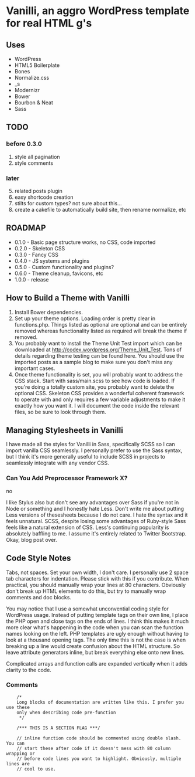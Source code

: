# Vanilli, an aggro WordPress template for real HTML g's

## Uses

* WordPress
* HTML5 Boilerplate
* Bones
* Normalize.css
* _s
* Modernizr
* Bower
* Bourbon & Neat
* Sass

## TODO

### before 0.3.0

1. style all pagination
2. style comments

### later

5. related posts plugin
6. easy shortcode creation
7. stilts for custom types? not sure about this...
8. create a cakefile to automatically build site, then rename normalize, etc

## ROADMAP

* 0.1.0 - Basic page structure works, no CSS, code imported
* 0.2.0 - Skeleton CSS
* 0.3.0 - Fancy CSS
* 0.4.0 - JS systems and plugins
* 0.5.0 - Custom functionality and plugins?
* 0.6.0 - Theme cleanup, favicons, etc
* 1.0.0 - release

## How to Build a Theme with Vanilli

1. Install Bower dependencies.
2. Set up your theme options. Loading order is pretty clear in functions.php.
Things listed as optional are optional and can be entirely removed whereas
functionality listed as required will break the theme if removed.
3. You probably want to install the Theme Unit Test import which can be
downloaded at http://codex.wordpress.org/Theme_Unit_Test. Tons of details
regarding theme testing can be found here. You should use the imported posts
as a sample blog to make sure you don't miss any important cases.
4. Once theme functionality is set, you will probably want to address the CSS
stack. Start with sass/main.scss to see how code is loaded. If you're doing a
totally custom site, you probably want to delete the optional CSS. Skeleton CSS
provides a wonderful coherent framework to operate with and only requires a few
variable adjustments to make it exactly how you want it. I will document the
code inside the relevant files, so be sure to look through them.

## Managing Stylesheets in Vanilli

I have made all the styles for Vanilli in Sass, specifically SCSS so I can
import vanilla CSS seamlessly. I personally prefer to use the Sass syntax, but
I think it's more generally useful to include SCSS in projects to seamlessly
integrate with any vendor CSS.

### Can You Add Preprocessor Framework X?

no

I like Stylus also but don't see any advantages over Sass if you're not in Node
or something and I honestly hate Less. Don't write me about putting Less
versions of thesesheets because I do not care. I hate the syntax and it feels
unnatural. SCSS, despite losing some advantages of Ruby-style Sass feels like a
natural extension of CSS. Less's continuing popularity is absolutely baffling to
me. I assume it's entirely related to Twitter Bootstrap. Okay, blog post over.

## Code Style Notes

Tabs, not spaces. Set your own width, I don't care. I personally use 2 space tab
characters for indentation. Please stick with this if you contribute. When
practical, you should manually wrap your lines at 80 characters. Obviously don't
break up HTML elements to do this, but try to manually wrap comments and doc
blocks.

You may notice that I use a somewhat unconvential coding style for WordPress
usage. Instead of putting template tags on their own line, I place the PHP open
and close tags on the ends of lines. I think this makes it much more clear
what's happening in the code when you can scan the function names looking on the
left. PHP templates are ugly enough without having to look at a thousand opening
tags. The only time this is not the case is when breaking up a line would create
confusion about the HTML structure. So leave attribute generators inline, but
break everything else onto new lines.

Complicated arrays and function calls are expanded vertically when it adds
clarity to the code.

### Comments

		/*
		Long blocks of documentation are written like this. I prefer you use these
		only when describing code pre-function
		 */

		/*** THIS IS A SECTION FLAG ***/

		// inline function code should be commented using double slash. You can
		// start these after code if it doesn't mess with 80 column wrapping or
		// before code lines you want to highlight. Obviously, multiple lines are
		// cool to use.
